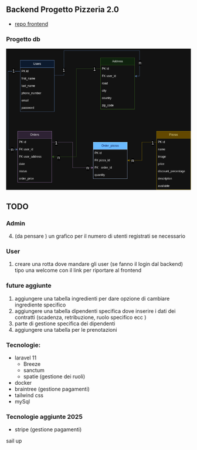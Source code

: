 ## Backend Progetto Pizzeria 2.0

-   [repo frontend](https://github.com/Francescodc92/pizzeria-frontend)

### Progetto db

![database-structure](./.github/db_pizzeria.png)

## TODO

### Admin

4. (da pensare ) un grafico per il numero di utenti registrati se necessario

### User

1. creare una rotta dove mandare gli user (se fanno il login dal backend) tipo una welcome con il link per riportare al frontend

### future aggiunte

1. aggiungere una tabella ingredienti per dare opzione di cambiare ingrediente specifico
2. aggiungere una tabella dipendenti specifica dove inserire i dati dei contratti (scadenza, retribuzione, ruolo specifico ecc )
3. parte di gestione specifica dei dipendenti
4. aggiungere una tabella per le prenotazioni

### Tecnologie:

-   laravel 11
    -   Breeze
    -   sanctum
    -   spatie (gestione dei ruoli)
-   docker
-   braintree (gestione pagamenti)
-   tailwind css
-   mySql

### Tecnologie aggiunte 2025
- stripe (gestione pagamenti) 

sail up
